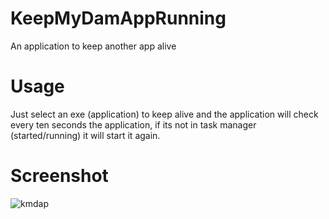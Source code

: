 # KeepMyDamAppRunning
An application to keep another app alive

# Usage

Just select an exe (application) to keep alive and the application will check every ten seconds the application, if its not in task manager (started/running) it will start it again.

# Screenshot
![kmdap](https://cloud.githubusercontent.com/assets/5285547/22404087/72c697c6-e621-11e6-86cb-0112ca94c743.png)
